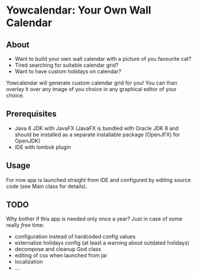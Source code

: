 # Yowcalendar: Your Own Wall Calendar

## About
- Want to build your own wall calendar with a picture of you favourite cat?
- Tired searching for suitable calendar grid?
- Want to have custom holidays on calendar?

Yowcalendar will generate custom calendar grid for you! 
You can than overlay it over any image of you choice in any graphical editor of your choice.


## Prerequisites
- Java 8 JDK with JavaFX (JavaFX is bundled with Oracle JDK 8 and should be installed as a separate installable package (OpenJFX) for OpenJDK)
- IDE with lombok plugin

## Usage
For now app is launched straight from IDE and configured by editing source code (see Main class for details).

## TODO
Why bother if this app is needed only once a year? Just in case of some really *free* time: 
- configuration instead of hardcoded config values
- externalize holidays config (at least a warning about outdated holidays)
- decompose and cleanup God class
- editing of css when launched from jar
- localization
- ...
